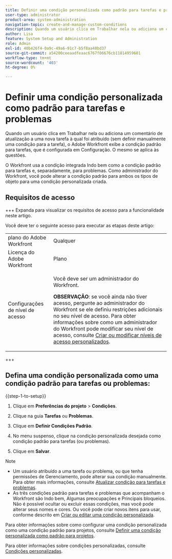 ```yaml
---
title: Definir uma condição personalizada como padrão para tarefas e problemas
user-type: administrator
product-area: system-administration
navigation-topic: create-and-manage-custom-conditions
description: Quando um usuário clica em Trabalhar nela ou adiciona um comentário de atualização a uma nova tarefa à qual foi atribuído (sem definir manualmente uma condição para a tarefa), o Adobe Workfront exibe a condição padrão para tarefas, que é configurada em Configuração. O mesmo se aplica às questões.
author: Lisa
feature: System Setup and Administration
role: Admin
exl-id: 40b426f4-0a9c-49a6-91c7-b5f8aa48bd37
source-git-commit: a54200ceeaadfeaac6767f06676cb11814959601
workflow-type: tm+mt
source-wordcount: '403'
ht-degree: 0%

---
```


# Definir uma condição personalizada como padrão para tarefas e problemas

Quando um usuário clica em Trabalhar nela ou adiciona um comentário de atualização a uma nova tarefa à qual foi atribuído (sem definir manualmente uma condição para a tarefa), o Adobe Workfront exibe a condição padrão para tarefas, que é configurada em Configuração. O mesmo se aplica às questões.

O Workfront usa a condição integrada Indo bem como a condição padrão para tarefas e, separadamente, para problemas. Como administrador do Workfront, você pode alterar a condição padrão para ambos os tipos de objeto para uma condição personalizada criada.

## Requisitos de acesso

+++ Expanda para visualizar os requisitos de acesso para a funcionalidade neste artigo.

Você deve ter o seguinte acesso para executar as etapas deste artigo:

<table style="table-layout:auto"> 
 <col> 
 <col> 
 <tbody> 
  <tr> 
   <td role="rowheader">plano do Adobe Workfront</td> 
   <td>Qualquer</td> 
  </tr> 
  <tr> 
   <td role="rowheader">Licença do Adobe Workfront</td> 
   <td>Plano</td> 
  </tr> 
  <tr> 
   <td role="rowheader">Configurações de nível de acesso</td> 
   <td> <p>Você deve ser um administrador do Workfront.</p> <p><b>OBSERVAÇÃO</b>: se você ainda não tiver acesso, pergunte ao administrador do Workfront se ele definiu restrições adicionais no seu nível de acesso. Para obter informações sobre como um administrador do Workfront pode modificar seu nível de acesso, consulte <a href="../../../administration-and-setup/add-users/configure-and-grant-access/create-modify-access-levels.md" class="MCXref xref">Criar ou modificar níveis de acesso personalizados</a>.</p> </td> 
  </tr> 
 </tbody> 
</table>

+++

## Defina uma condição personalizada como uma condição padrão para tarefas ou problemas:

{{step-1-to-setup}}

1. Clique em **Preferências do projeto** > **Condições**.

1. Clique na guia **Tarefas** ou **Problemas**.

1. Clique em **Definir Condições Padrão**.
1. No menu suspenso, clique na condição personalizada desejada como condição padrão para tarefas (ou problemas).
1. Clique em **Salvar**.

>[!NOTE]
>
>* Um usuário atribuído a uma tarefa ou problema, ou que tenha permissões de Gerenciamento, pode alterar sua condição manualmente. Para obter mais informações, consulte [Atualizar condição para tarefas e problemas](../../../manage-work/projects/updating-work-in-a-project/update-condition-for-tasks-and-issues.md).
>* As três condições padrão para tarefas e problemas que acompanham o Workfront são Indo bem, Algumas preocupações e Principais bloqueios. Não é possível ocultar ou excluir essas condições, mas você pode alterar seus nomes e cores. Ou você pode criar novos itens para usar, conforme descrito em [Criar ou editar uma condição personalizada](../../../administration-and-setup/customize-workfront/create-manage-custom-conditions/create-edit-custom-conditions.md).
>

Para obter informações sobre como configurar uma condição personalizada como uma condição padrão para projetos, consulte [Definir uma condição personalizada como padrão para projetos](../../../administration-and-setup/customize-workfront/create-manage-custom-conditions/set-custom-condition-default-projects.md).

Para obter informações sobre condições personalizadas, consulte [Condições personalizadas](../../../administration-and-setup/customize-workfront/create-manage-custom-conditions/custom-conditions.md).
